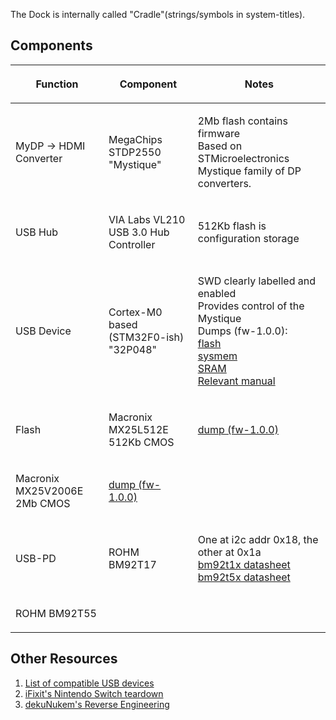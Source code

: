 The Dock is internally called "Cradle"(strings/symbols in
system-titles).

## Components

<table>
<thead>
<tr class="header">
<th><p>Function</p></th>
<th><p>Component</p></th>
<th><p>Notes</p></th>
</tr>
</thead>
<tbody>
<tr class="odd">
<td><p>MyDP -&gt; HDMI Converter</p></td>
<td><p>MegaChips STDP2550 &quot;Mystique&quot;</p></td>
<td><p>2Mb flash contains firmware<br />
Based on STMicroelectronics Mystique family of DP converters.</p></td>
</tr>
<tr class="even">
<td><p>USB Hub</p></td>
<td><p>VIA Labs VL210 USB 3.0 Hub Controller</p></td>
<td><p>512Kb flash is configuration storage</p></td>
</tr>
<tr class="odd">
<td><p>USB Device</p></td>
<td><p>Cortex-M0 based (STM32F0-ish)<br />
&quot;32P048&quot;</p></td>
<td><p>SWD clearly labelled and enabled<br />
Provides control of the Mystique<br />
Dumps (fw-1.0.0):<br />
<a href=":File:Dock.stm.08000000-08008000.bin.md" title="wikilink">flash</a><br />
<a href=":File:Dock.stm.1fffc400-1ffffc00.bin.md" title="wikilink">sysmem</a><br />
<a href=":File:Dock.stm.20000000-20001800.bin.md" title="wikilink">SRAM</a><br />
<a href="http://www.st.com/content/ccc/resource/technical/document/reference_manual/c2/f8/8a/f2/18/e6/43/96/DM00031936.pdf/files/DM00031936.pdf/jcr:content/translations/en.DM00031936.pdf">Relevant manual</a></p></td>
</tr>
<tr class="even">
<td><p>Flash</p></td>
<td><p>Macronix MX25L512E 512Kb CMOS</p></td>
<td><p><a href=":File:Dock.512K.bin.md" title="wikilink">dump (fw-1.0.0)</a></p></td>
</tr>
<tr class="odd">
<td><p>Macronix MX25V2006E 2Mb CMOS</p></td>
<td><p><a href=":File:Dock.2M.bin.md" title="wikilink">dump (fw-1.0.0)</a></p></td>
<td></td>
</tr>
<tr class="even">
<td><p>USB-PD</p></td>
<td><p>ROHM BM92T17</p></td>
<td><p>One at i2c addr 0x18, the other at 0x1a<br />
<a href="http://www.rohm.com/web/global/datasheet/BM92T10MWV/bm92t10mwv-e">bm92t1x datasheet</a><br />
<a href="http://www.rohm.com/web/global/datasheet/BM92T50MWV/bm92t50mwv-e">bm92t5x datasheet</a></p></td>
</tr>
<tr class="odd">
<td><p>ROHM BM92T55</p></td>
<td></td>
<td></td>
</tr>
</tbody>
</table>

## Other Resources

1.  [List of compatible USB
    devices](List%20of%20compatible%20USB%20devices.md "wikilink")
2.  [iFixit's Nintendo Switch
    teardown](https://www.ifixit.com/Teardown/Nintendo+Switch+Teardown/78263)
3.  [dekuNukem's Reverse
    Engineering](https://github.com/dekuNukem/Nintendo_Switch_Reverse_Engineering)
